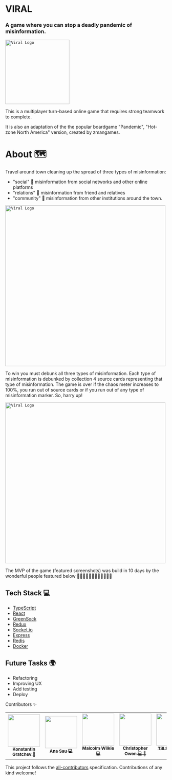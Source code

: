 # VIRAL
### A game where you can stop a deadly pandemic of misinformation. 

<code><img height="200" alt="Viral Logo" src="https://github.com/Bobik808/Viral/blob/main/assets/logo.png"></code> 

This is a multiplayer turn-based online game that requires strong teamwork to complete. 

It is also an adaptation of the the popular boardgame "Pandemic", "Hot-zone North America" version, created by zmangames.

# About :world_map:

Travel around town cleaning up the spread of three types of misinformation: 
- "social" :iphone: misinformation from social networks and other online platforms
- "relations" :bearded_person: misinformation from friend and relatives  
- "community" :convenience_store: misinformation from other institutions around the town.

<code><img height="500" alt="Viral Logo" src="https://github.com/Bobik808/Viral/blob/main/assets/mainGame2.PNG"></code> 


To win you must debunk all three types of misinformation. Each type of misinformation is debunked by collection 4 source cards representing that type of misinformation.
The game is over if the chaos meter increases to 100%, you run out of source cards or if you run out of any type of misinformation marker. 
So, harry up! 

<code><img height="500" alt="Viral Logo" src="https://github.com/Bobik808/Viral/blob/main/assets/misinfospreading.PNG"></code> 

 
The MVP of the game (featured screenshots) was build in 10 days by the wonderful people featured below 🦸‍♀️🦸‍♂️🦸‍♂️🦸‍♂️🦸‍♂️🦸‍♂️


## Tech Stack :computer: 
- [TypeScript](https://www.typescriptlang.org/)
- [React](https://reactjs.org/)
- [GreenSock](https://greensock.com/)
- [Redux](https://redux.js.org/)
- [Socket.io](https://socket.io/)
- [Express](https://expressjs.com/)
- [Redis](https://redis.io/)
- [Docker](https://www.docker.com/)

## Future Tasks :earth_africa:


- Refactoring
- Improving UX
- Add testing
- Deploy

Contributors ✨
<table> 
  <tr>
    <td align="center"><a href="https://github.com/Bobik808"><img src="https://avatars.githubusercontent.com/u/39499810?s=400&u=f1de6116a4cf63f6bd29ece9e8445c3999ac6c0e&v=4" width="100px;" alt=""/><br /><sub><b> Konstantin Gratchev 🎨  </b></sub> 
    <td align="center"><a href="https://github.com/anasau"><img src="https://avatars.githubusercontent.com/u/63604711?s=400&u=981abf7ed369db91f09417c4714e8a425df17e52&v=4" width="100px;" alt=""/><br /><sub><b> Ana Sau 💻 </b></sub>
 <td align="center"><a href="https://github.com/mwi079"><img src="https://avatars.githubusercontent.com/u/61749243?s=400&u=c1e4d80faf1ed8a3eb90ffc023d5920eacb33e68&v=4" width="100px;" alt=""/><br /><sub><b> Malcolm Wilkie 💻 </b></sub>
 <td align="center"><a href="https://github.com/awenine"><img src="https://avatars.githubusercontent.com/u/9653071?s=400&u=7b9906df991404a41b8b330e870aabbf465ad41e&v=4" width="100px;" alt=""/><br /><sub><b> Christopher Owen 💻 🎨  </b></sub>
   <td align="center"><a href="https://github.com/Stil87"><img src="https://avatars.githubusercontent.com/u/42698392?s=400&u=76c452337f412e832e601ffb2a5179944ff81c6b&v=4" width="100px;" alt=""/><br /><sub><b> Till Schmidt💻  🎨  </b></sub>
    
 <td align="center"><a href="https://github.com/cmacphee66"><img src="https://avatars.githubusercontent.com/u/67057698?s=400&u=fc107cd0b87b528f5bd072478d7698dd67b58837&v=4" width="100px;" alt=""/><br /><sub><b> Connor MacPhee 🎨</b></sub>
   

  </tr>
</table>

<!-- markdownlint-enable -->
<!-- prettier-ignore-end -->
<!-- ALL-CONTRIBUTORS-LIST:END -->

This project follows the [all-contributors](https://github.com/all-contributors/all-contributors) specification. Contributions of any kind welcome!
